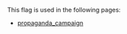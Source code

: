 This flag is used in the following pages:
 - [propaganda_campaign](../events/propaganda_campaign.md)
